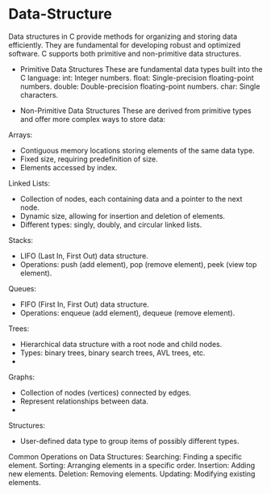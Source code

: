 # Data-Structure

Data structures in C provide methods for organizing and storing data efficiently. They are fundamental for developing robust and optimized software. C supports both primitive and non-primitive data structures.

* Primitive Data Structures
  These are fundamental data types built into the C language:
    int: Integer numbers.
    float: Single-precision floating-point numbers.
    double: Double-precision floating-point numbers.
    char: Single characters.
  
* Non-Primitive Data Structures
These are derived from primitive types and offer more complex ways to store data:

Arrays:
  - Contiguous memory locations storing elements of the same data type.
  - Fixed size, requiring predefinition of size.
  - Elements accessed by index.

Linked Lists:
  - Collection of nodes, each containing data and a pointer to the next node.
  - Dynamic size, allowing for insertion and deletion of elements.
  - Different types: singly, doubly, and circular linked lists.

Stacks:
  - LIFO (Last In, First Out) data structure.
  - Operations: push (add element), pop (remove element), peek (view top element).

Queues:
  - FIFO (First In, First Out) data structure.
  - Operations: enqueue (add element), dequeue (remove element).

Trees:
  - Hierarchical data structure with a root node and child nodes.
  - Types: binary trees, binary search trees, AVL trees, etc.
  - 
Graphs:
  - Collection of nodes (vertices) connected by edges.
  - Represent relationships between data.
  - 
Structures:
  - User-defined data type to group items of possibly different types. 

Common Operations on Data Structures:
    Searching: Finding a specific element.
    Sorting: Arranging elements in a specific order.
    Insertion: Adding new elements.
    Deletion: Removing elements.
    Updating: Modifying existing elements.
